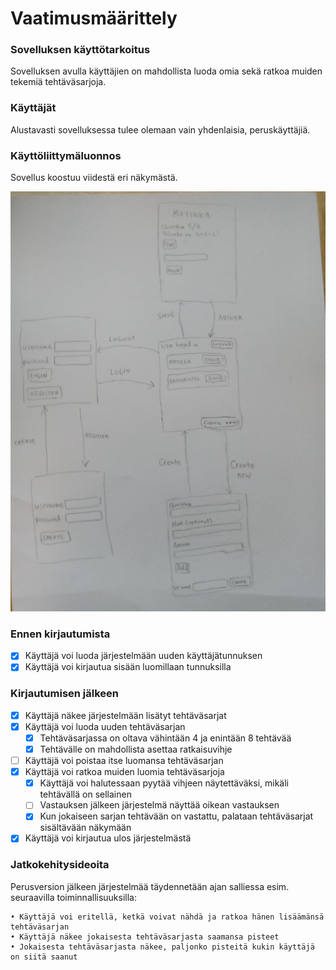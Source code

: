 # **Vaatimusmäärittely**

### **Sovelluksen käyttötarkoitus**
Sovelluksen avulla käyttäjien on mahdollista luoda omia sekä ratkoa muiden tekemiä tehtäväsarjoja.

### **Käyttäjät**
Alustavasti sovelluksessa tulee olemaan vain yhdenlaisia, peruskäyttäjiä.

### **Käyttöliittymäluonnos**
Sovellus koostuu viidestä eri näkymästä.

![Käyttöliittymäkaavio](https://github.com/nettivastaava/ot-harjoitustyo/blob/master/Tehtavageneraattori/dokumentaatio/kuvat/kayttoliittymakaavio.jpg)

### **Ennen kirjautumista**
   - [x] Käyttäjä voi luoda järjestelmään uuden käyttäjätunnuksen
   - [x] Käyttäjä voi kirjautua sisään luomillaan tunnuksilla

### **Kirjautumisen jälkeen**
   - [x] Käyttäjä näkee järjestelmään lisätyt tehtäväsarjat
   - [x] Käyttäjä voi luoda uuden tehtäväsarjan
       - [x] Tehtäväsarjassa on oltava vähintään 4 ja enintään 8 tehtävää
       - [x] Tehtävälle on mahdollista asettaa ratkaisuvihje
   - [ ] Käyttäjä voi poistaa itse luomansa tehtäväsarjan
   - [x] Käyttäjä voi ratkoa muiden luomia tehtäväsarjoja
       - [x] Käyttäjä voi halutessaan pyytää vihjeen näytettäväksi, mikäli tehtävällä on sellainen
       - [ ] Vastauksen jälkeen järjestelmä näyttää oikean vastauksen
       - [x] Kun jokaiseen sarjan tehtävään on vastattu, palataan tehtäväsarjat sisältävään näkymään
   - [x] Käyttäjä voi kirjautua ulos järjestelmästä
      
### **Jatkokehitysideoita**
Perusversion jälkeen järjestelmää täydennetään ajan salliessa esim. seuraavilla toiminnallisuuksilla:

    • Käyttäjä voi eritellä, ketkä voivat nähdä ja ratkoa hänen lisäämänsä tehtäväsarjan
    • Käyttäjä näkee jokaisesta tehtäväsarjasta saamansa pisteet
    • Jokaisesta tehtäväsarjasta näkee, paljonko pisteitä kukin käyttäjä on siitä saanut

